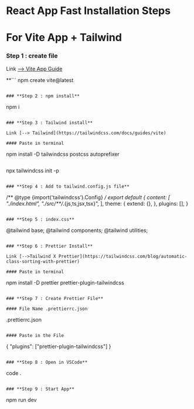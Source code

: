 # React App Fast Installation Steps

# For Vite App + Tailwind

### **Step 1 : create file**

Link [--> Vite App Guide](https://vitejs.dev/guide/)

**```
npm create vite@latest
```**

### **Step 2 : npm install**

```
npm i

```

### **Step 3 : Tailwind install**

Link [--> Tailwind](https://tailwindcss.com/docs/guides/vite)

#### Paste in terminal

```
npm install -D tailwindcss postcss autoprefixer

```

```
npx tailwindcss init -p
```

### **Step 4 : Add to tailwind.config.js file**

```
/** @type {import('tailwindcss').Config} */
export default {
  content: [
    "./index.html",
    "./src/**/*.{js,ts,jsx,tsx}",
  ],
  theme: {
    extend: {},
  },
  plugins: [],
}

```

### **Step 5 : index.css**

```
@tailwind base;
@tailwind components;
@tailwind utilities;
```

### **Step 6 : Prettier Install**

Link [-->Tailwind X Prettier](https://tailwindcss.com/blog/automatic-class-sorting-with-prettier)

#### Paste in terminal

```
npm install -D prettier prettier-plugin-tailwindcss
```

### **Step 7 : Create Prettier File**

#### File Name .prettierrc.json

```
.prettierrc.json
```

#### Paste in the File

```
{
  "plugins": ["prettier-plugin-tailwindcss"]
}
```

### **Step 8 : Open in VSCode**

```
code .
```

### **Step 9 : Start App**

```
npm run dev
```
